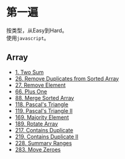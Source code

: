 # 第一遍
按类型，从Easy到Hard。  
使用`javascript`。

## Array
* [1. Two Sum](./1.md)
* [26. Remove Duplicates from Sorted Array](./26.md)
* [27. Remove Element](./27.md)
* [66. Plus One](./66.md)
* [88. Merge Sorted Array](./88.md)
* [118. Pascal's Triangle](./118.md)
* [119. Pascal's Triangle II](./119.md)
* [169. Majority Element](./169.md)
* [189. Rotate Array](./189.md)
* [217. Contains Duplicate](./217.md)
* [219. Contains Duplicate II](./219.md)
* [228. Summary Ranges](./228.md)
* [283. Move Zeroes](./283.md)
